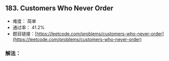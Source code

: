 ## 183. Customers Who Never Order


- 难度： 简单
- 通过率： 41.2%
- 题目链接：[https://leetcode.com/problems/customers-who-never-order](https://leetcode.com/problems/customers-who-never-order)



### 解法：